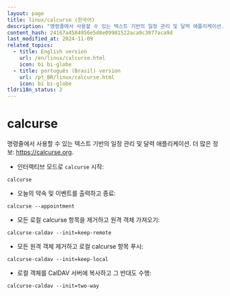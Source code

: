 ```yaml
---
layout: page
title: linux/calcurse (한국어)
description: "명령줄에서 사용할 수 있는 텍스트 기반의 일정 관리 및 달력 애플리케이션."
content_hash: 24167a4584956e5d8e09981522aca9c3077aca9d
last_modified_at: 2024-11-09
related_topics:
  - title: English version
    url: /en/linux/calcurse.html
    icon: bi bi-globe
  - title: português (Brasil) version
    url: /pt_BR/linux/calcurse.html
    icon: bi bi-globe
tldri18n_status: 2
---
```

# calcurse

명령줄에서 사용할 수 있는 텍스트 기반의 일정 관리 및 달력 애플리케이션.
더 많은 정보: <https://calcurse.org>.

- 인터랙티브 모드로 `calcurse` 시작:

`calcurse`

- 오늘의 약속 및 이벤트를 출력하고 종료:

`calcurse --appointment`

- 모든 로컬 calcurse 항목을 제거하고 원격 객체 가져오기:

`calcurse-caldav --init=keep-remote`

- 모든 원격 객체 제거하고 로컬 calcurse 항목 푸시:

`calcurse-caldav --init=keep-local`

- 로컬 객체를 CalDAV 서버에 복사하고 그 반대도 수행:

`calcurse-caldav --init=two-way`
